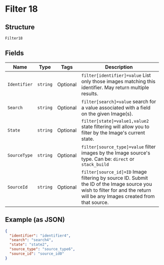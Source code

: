 
# Filter 18

## Structure

`Filter18`

## Fields

| Name | Type | Tags | Description |
|  --- | --- | --- | --- |
| `Identifier` | `string` | Optional | `filter[identifier]=value` List only those images matching this identifier. May return multiple results. |
| `Search` | `string` | Optional | `filter[search]=value` search for a value associated with a field on the given Image(s). |
| `State` | `string` | Optional | `filter[state]=value1,value2` state filtering will allow you to filter by the Image's current state. |
| `SourceType` | `string` | Optional | `filter[source_type]=value` filter images by the Image source's type.  Can be: `direct` or `stack_build` |
| `SourceId` | `string` | Optional | `filter[source_id]=ID` Image filtering by source ID.  Submit the ID of the Image source you wish to filter for and the return will be any Images created from that source. |

## Example (as JSON)

```json
{
  "identifier": "identifier4",
  "search": "search4",
  "state": "state2",
  "source_type": "source_type6",
  "source_id": "source_id0"
}
```

